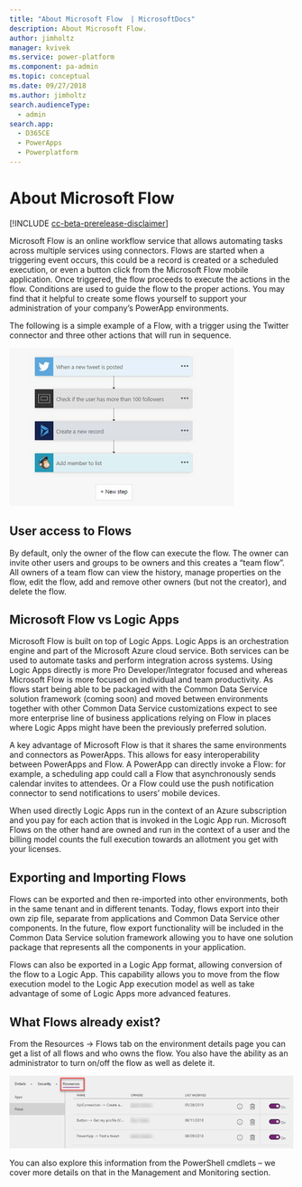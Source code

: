 ```yaml
---
title: "About Microsoft Flow  | MicrosoftDocs"
description: About Microsoft Flow. 
author: jimholtz
manager: kvivek
ms.service: power-platform
ms.component: pa-admin
ms.topic: conceptual
ms.date: 09/27/2018
ms.author: jimholtz
search.audienceType: 
  - admin
search.app: 
  - D365CE
  - PowerApps
  - Powerplatform
---
```

# About Microsoft Flow

[!INCLUDE [cc-beta-prerelease-disclaimer](../includes/cc-beta-prerelease-disclaimer.md)]

Microsoft Flow is an online workflow service that allows automating tasks across multiple services using connectors. Flows are started when a triggering event occurs, this could be a record is created or a scheduled execution, or even a button click from the Microsoft Flow mobile application. Once triggered, the flow proceeds to execute the actions in the flow. Conditions are used to guide the flow to the proper actions. You may find that it helpful to create some flows yourself to support your administration of your company’s PowerApp environments.

The following is a simple example of a Flow, with a trigger using the Twitter connector and three other actions that will run in sequence.

![Sample flow](media/sample-flow.png "Sample flow")

## User access to Flows

By default, only the owner of the flow can execute the flow. The owner can invite other users and groups to be owners and this creates a “team flow”. All owners of a team flow can view the history, manage properties on the flow, edit the flow, add and remove other owners (but not the creator), and delete the flow.

## Microsoft Flow vs Logic Apps

Microsoft Flow is built on top of Logic Apps. Logic Apps is an orchestration engine and part of the Microsoft Azure cloud service. Both services can be used to automate tasks and perform integration across systems. Using Logic Apps directly is more Pro Developer/Integrator focused and whereas Microsoft Flow is more focused on individual and team productivity. As flows start being able to be packaged with the Common Data Service solution framework (coming soon) and moved between environments together with other Common Data Service customizations expect to see more enterprise line of business applications relying on Flow in places where Logic Apps might have been the previously preferred solution.

A key advantage of Microsoft Flow is that it shares the same environments and connectors as PowerApps. This allows for easy interoperability between PowerApps and Flow. A PowerApp can directly invoke a Flow: for example, a scheduling app could call a Flow that asynchronously sends calendar invites to attendees. Or a Flow could use the push notification connector to send notifications to users’ mobile devices.

When used directly Logic Apps run in the context of an Azure subscription and you pay for each action that is invoked in the Logic App run. Microsoft Flows on the other hand are owned and run in the context of a user and the billing model counts the full execution towards an allotment you get with your licenses.

## Exporting and Importing Flows

Flows can be exported and then re-imported into other environments, both in the same tenant and in different tenants. Today, flows export into their own zip file, separate from applications and Common Data Service other components. In the future, flow export functionality will be included in the Common Data Service solution framework allowing you to have one solution package that represents all the components in your application.

Flows can also be exported in a Logic App format, allowing conversion of the flow to a Logic App. This capability allows you to move from the flow execution model to the Logic App execution model as well as take advantage of some of Logic Apps more advanced features.

## What Flows already exist?

From the Resources -> Flows tab on the environment details page you can get a list of all flows and who owns the flow. You also have the ability as an administrator to turn on/off the flow as well as delete it.

![See flow list](media/see-flow-list.png "See flow list")

You can also explore this information from the PowerShell cmdlets – we cover more details on that in the Management and Monitoring section.
